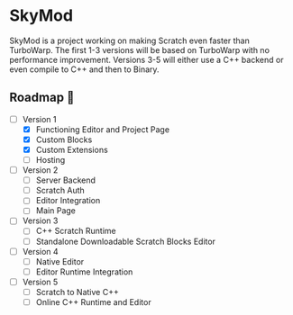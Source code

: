 # SkyMod
SkyMod is a project working on making Scratch even faster than TurboWarp. The first 1-3 versions will be based on TurboWarp with no performance improvement. Versions 3-5 will either use a C++ backend or even compile to C++ and then to Binary.

## Roadmap 🚧
- [ ] Version 1
  - [x] Functioning Editor and Project Page
  - [x] Custom Blocks
  - [x] Custom Extensions
  - [ ] Hosting
- [ ] Version 2
  - [ ] Server Backend
  - [ ] Scratch Auth
  - [ ] Editor Integration
  - [ ] Main Page
- [ ] Version 3
  - [ ] C++ Scratch Runtime
  - [ ] Standalone Downloadable Scratch Blocks Editor
- [ ] Version 4
  - [ ] Native Editor
  - [ ] Editor Runtime Integration
- [ ] Version 5
  - [ ] Scratch to Native C++
  - [ ] Online C++ Runtime and Editor
